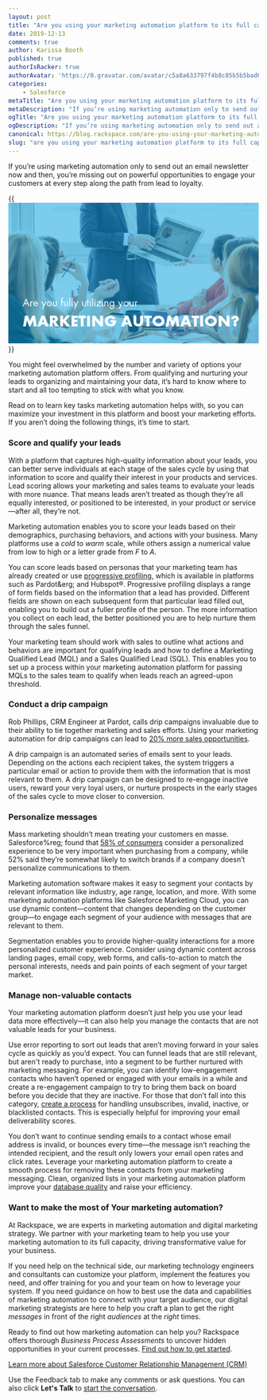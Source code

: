```yaml
---
layout: post
title: "Are you using your marketing automation platform to its full capacity?"
date: 2019-12-13
comments: true
author: Karissa Booth
published: true
authorIsRacker: true
authorAvatar: 'https://0.gravatar.com/avatar/c5a8a633797f4b8c85b5b5bad605cd18'
categories:
    - Salesforce
metaTitle: "Are you using your marketing automation platform to its full capacity?"
metaDescription: "If you’re using marketing automation only to send out an email newsletter now and then, you’re missing out on powerful opportunities to engage your customers at every step along the path from lead to loyalty."
ogTitle: "Are you using your marketing automation platform to its full capacity?"
ogDescription: "If you’re using marketing automation only to send out an email newsletter now and then, you’re missing out on powerful opportunities to engage your customers at every step along the path from lead to loyalty."
canonical: https://blog.rackspace.com/are-you-using-your-marketing-automation-platform-to-its-full-capacity/
slug: "are you using your marketing automation platform to its full capacity" 
---
```


If you’re using marketing automation only to send out an email newsletter now
and then, you’re missing out on powerful opportunities to engage your customers
at every step along the path from lead to loyalty.

<!--more-->

{{<img src="Picture1.png" title="" alt="">}}

You might feel overwhelmed by the number and variety of options your marketing
automation platform offers. From qualifying and nurturing your leads to
organizing and maintaining your data, it’s hard to know where to start and all
too tempting to stick with what you know.

Read on to learn key tasks marketing automation helps with, so you can
maximize your investment in this platform and boost your marketing efforts. If
you aren’t doing the following things, it’s time to start.

### Score and qualify your leads

With a platform that captures high-quality information about your leads, you
can better serve individuals at each stage of the sales cycle by using that
information to score and qualify their interest in your products and services.
Lead scoring allows your marketing and sales teams to evaluate your leads with
more nuance. That means leads aren’t treated as though they’re all equally
interested, or positioned to be interested, in your product or
service&mdash;after all, they’re not.

Marketing automation enables you to score your leads based on their demographics,
purchasing behaviors, and actions with your business. Many platforms use a *cold*
to *warm* scale, while others assign a numerical value from low to high or a
letter grade from *F* to *A*.

You can score leads based on personas that your marketing team has already
created or use
[progressive profiling](https://help.salesforce.com/articleView?id=pardot_forms_progressive_profiling_setup.htm&type=5),
which is available in platforms such as Pardot&erg; and Hubspot&reg;. Progressive
profiling displays a range of form fields based on the information that a lead
has provided. Different fields are shown on each subsequent form that particular
lead filled out, enabling you to build out a fuller profile of the person. The
more information you collect on each lead, the better positioned you are to
help nurture them through the sales funnel.

Your marketing team should work with sales to outline what actions and behaviors
are important for qualifying leads and how to define a Marketing Qualified Lead
(MQL) and a Sales Qualified Lead (SQL). This enables you to set up a process
within your marketing automation platform for passing MQLs to the sales team to
qualify when leads reach an agreed-upon threshold.

### Conduct a drip campaign

Rob Phillips, CRM Engineer at Pardot, calls drip campaigns invaluable due to
their ability to tie together marketing and sales efforts. Using your marketing
automation for drip campaigns can lead to
[20% more sales opportunities](https://www.brafton.com/blog/email-marketing/email-drip-campaigns-explained/).

A drip campaign is an automated series of emails sent to your leads. Depending
on the actions each recipient takes, the system triggers a particular email or
action to provide them with the information that is most relevant to them. A
drip campaign can be designed to re-engage inactive users, reward your very
loyal users, or nurture prospects in the early stages of the sales cycle to
move closer to conversion.

### Personalize messages

Mass marketing shouldn’t mean treating your customers en masse. Salesforce%reg;
found that [58% of consumers](https://www.salesforce.com/blog/2016/11/swap-data-for-personalized-marketing.html)
consider a personalized experience to be very important when purchasing from a
company, while 52% said they’re somewhat likely to switch brands if a company
doesn’t personalize communications to them.

Marketing automation software makes it easy to segment your contacts by relevant
information like industry, age range, location, and more. With some marketing
automation platforms like Salesforce Marketing Cloud, you can use dynamic
content&mdash;content that changes depending on the customer group&mdash;to
engage each segment of your audience with messages that are relevant to them.

Segmentation enables you to provide higher-quality interactions for a more
personalized customer experience. Consider using dynamic content across landing
pages, email copy, web forms, and calls-to-action to match the personal interests,
needs and pain points of each segment of your target market.

### Manage non-valuable contacts

Your marketing automation platform doesn’t just help you use your lead data more
effectively&mdash;it can also help you manage the contacts that are not valuable
leads for your business.

Use error reporting to sort out leads that aren’t moving forward in your sales
cycle as quickly as you’d expect. You can funnel leads that are still relevant,
but aren't ready to purchase, into a segment to be further nurtured with
marketing messaging. For example, you can identify low-engagement contacts who
haven’t opened or engaged with your emails in a while and create a re-engagement
campaign to try to bring them back on board before you decide that they are
inactive. For those that don’t fall into this category,
[create a process](https://blog.marketo.com/2016/11/20-ideas-from-power-users-to-power-up-your-b2b-marketing-automation.html)
for handling unsubscribes, invalid, inactive, or blacklisted contacts. This is
especially helpful for improving your email deliverability scores.

You don’t want to continue sending emails to a contact whose email address is
invalid, or bounces every time&mdash;the message isn’t reaching the intended
recipient, and the result only lowers your email open rates and click rates.
Leverage your marketing automation platform to create a smooth process for
removing these contacts from your marketing messaging. Clean, organized lists
in your marketing automation platform improve your
[database quality](https://blog.marketo.com/2015/10/6-quick-ways-to-improve-lead-database-quality.html)
and raise your efficiency.

### Want to make the most of Your marketing automation?

At Rackspace, we are experts in marketing automation and digital marketing
strategy. We partner with your marketing team to help you use your marketing
automation to its full capacity, driving transformative value for your business.

If you need help on the technical side, our marketing technology engineers and
consultants can customize your platform, implement the features you need, and
offer training for you and your team on how to leverage your system. If you
need guidance on how to best use the data and capabilities of marketing
automation to connect with your target audience, our digital marketing
strategists are here to help you craft a plan to get the right *messages* in
front of the right *audiences* at the *right* times.

Ready to find out how marketing automation can help you? Rackspace offers
thorough *Business Process Assessments* to uncover hidden opportunities in your
current processes. [Find out how to get started](https://www.rackspace.com/resources/business-process-assessment).

<a class="cta teal" id="cta" href="https://www.rackspace.com/salesforce">Learn more about Salesforce Customer Relationship Management (CRM)</a>

Use the Feedback tab to make any comments or ask questions. You can also click
**Let's Talk** to [start the conversation](https://www.rackspace.com/).
